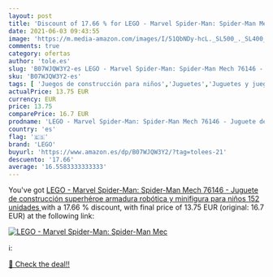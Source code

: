 ```yaml
---
layout: post
title: 'Discount of 17.66 % for LEGO - Marvel Spider-Man: Spider-Man Mec'
date: 2021-06-03 09:43:55
image: 'https://m.media-amazon.com/images/I/51QbNDy-hcL._SL500_._SL400_.jpg'
comments: true
category: ofertas
author: 'tole.es'
slug: 'B07WJQW3Y2-es LEGO - Marvel Spider-Man: Spider-Man Mech 76146 - Juguete...'
sku: 'B07WJQW3Y2-es'
tags: [ 'Juegos de construcción para niños','Juguetes','Juguetes y juegos','lego', ]
actualPrice: 13.75 EUR
currency: EUR
price: 13.75
comparePrice: 16.7 EUR
prodname: 'LEGO - Marvel Spider-Man: Spider-Man Mech 76146 - Juguete de construcción  superhéroe  armadura robótica y minifigura  para niños  152 unidades '
country: 'es'
flag: '🇪🇸'
brand: 'LEGO'
buyurl: 'https://www.amazon.es/dp/B07WJQW3Y2/?tag=tolees-21'
descuento: '17.66'
average: '16.5583333333333'
---
```


You've got [LEGO - Marvel Spider-Man: Spider-Man Mech 76146 - Juguete de construcción  superhéroe  armadura robótica y minifigura  para niños  152 unidades ](https://www.amazon.es/dp/B07WJQW3Y2/?tag=tolees-21) with a  17.66 % discount, with final price of 13.75 EUR (original: 16.7 EUR) at the following link:

[![LEGO - Marvel Spider-Man: Spider-Man Mec](https://m.media-amazon.com/images/I/51QbNDy-hcL._SL500_._SL400_.jpg)](https://www.amazon.es/dp/B07WJQW3Y2/?tag=tolees-21)

ℹ️:


[🛒 Check the deal!!](https://www.amazon.es/dp/B07WJQW3Y2/?tag=tolees-21)
